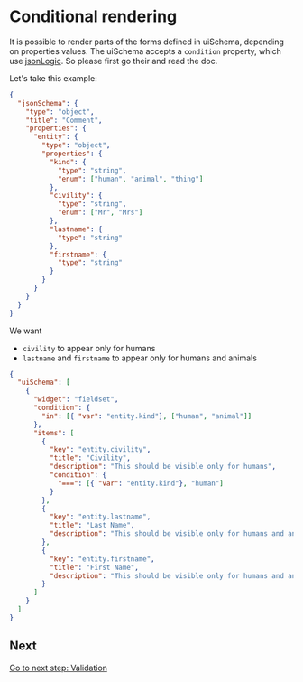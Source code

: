 # Conditional rendering

It is possible to render parts of the forms defined in uiSchema, depending on properties values.
The uiSchema accepts a `condition` property, which use [jsonLogic](http://jsonlogic.com). So please first go their and read the doc.


Let's take this example:
```json
{
  "jsonSchema": {
    "type": "object",
    "title": "Comment",
    "properties": {
      "entity": {
        "type": "object",
        "properties": {
          "kind": {
            "type": "string",
            "enum": ["human", "animal", "thing"]
          },
          "civility": {
            "type": "string",
            "enum": ["Mr", "Mrs"]
          },
          "lastname": {
            "type": "string"
          },
          "firstname": {
            "type": "string"
          }
        }
      }
    }
  }
}
```

We want
* `civility` to appear only for humans
* `lastname` and `firstname` to appear only for humans and animals

```json
{
  "uiSchema": [
    {
      "widget": "fieldset",
      "condition": {
        "in": [{ "var": "entity.kind"}, ["human", "animal"]]
      },
      "items": [
        {
          "key": "entity.civility",
          "title": "Civility",
          "description": "This should be visible only for humans",
          "condition": {
            "===": [{ "var": "entity.kind"}, "human"]
          }
        },
        {
          "key": "entity.lastname",
          "title": "Last Name",
          "description": "This should be visible only for humans and animals"
        },
        {
          "key": "entity.firstname",
          "title": "First Name",
          "description": "This should be visible only for humans and animals"
        }
      ]
    }
  ]
}
```


## Next

[Go to next step: Validation](./validation.md)
